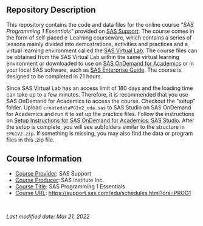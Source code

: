 <!-- This is a README file for an online course. -->

## Repository Description 

This repository contains the code and data files for the online course *"SAS Programming 1 Essentials"* provided on [SAS Support](https://support.sas.com/edu/elearning.html). The course comes in the form of self-paced e-Learning courseware, which contains a series of lessons mainly divided into demostrations, activities and practices and a virtual learning environment called the [SAS Virtual Lab](https://labs.liveweb.sas.com/Citrix/SASLabsWeb/). The course files can be obtained from the SAS Virtual Lab within the same virtual learning environment or downloaded to use on [SAS OnDemand for Academics](https://www.sas.com/en_hk/software/on-demand-for-academics.html) or in your local SAS software, such as [SAS Enterprise Guide](https://support.sas.com/en/software/enterprise-guide-support.html). The course is designed to be completed in 21 hours. 

Since SAS Virtual Lab has an access limit of 180 days and the loading time can take up to a few minutes. Therefore, it is recommended that you use SAS OnDemand for Academics to access the course. Checkout the "setup" folder. Upload ```createdataPG1v2_oda.sas``` to SAS Studio on SAS OnDemand for Academics and run it to set up the practice files. Follow the instructions on [Setup Instructions for SAS OnDemand for Academics: SAS Studio](https://vle.sas.com/pluginfile.php/800779/mod_scorm/content/93/setup_soda_new.htm). After the setup is complete, you will see subfolders similar to the structure in ```EPG1V2.zip```. If something is missing, you may also find the data or program files in this .zip file. 

## Course Information

- <ins>Course Provider</ins>: SAS Support
- <ins>Course Producer</ins>: SAS Institute Inc.
- <ins>Course Title</ins>: SAS Programming 1 Essentials
- <ins>Course URL</ins>: https://support.sas.com/edu/schedules.html?crs=PROG1

<br />

*Last modified date: Mar 21, 2022*
